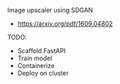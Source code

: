 Image upscaler using SDGAN 
- https://arxiv.org/pdf/1609.04802

TODO:
- Scaffold FastAPI
- Train model
- Containerize
- Deploy on cluster
